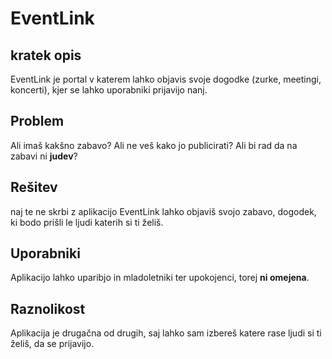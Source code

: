 # EventLink

## kratek opis

EventLink je portal v katerem lahko objavis svoje dogodke (zurke, meetingi, koncerti), kjer se lahko uporabniki prijavijo nanj.


## Problem

Ali imaš kakšno zabavo? Ali ne veš kako jo publicirati? Ali bi rad da na zabavi ni **judev**?

## Rešitev

naj te ne skrbi z aplikacijo EventLink lahko objaviš svojo zabavo, dogodek, ki bodo prišli le ljudi katerih si ti želiš.

## Uporabniki

Aplikacijo lahko uparibjo in mladoletniki ter upokojenci, torej **ni omejena**. 

## Raznolikost

Aplikacija je drugačna od drugih, saj lahko sam izbereš katere rase ljudi si ti želiš, da se prijavijo.